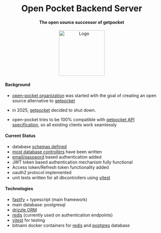 <h1 align="center">
    Open Pocket Backend Server
</h1>
<h4 align="center">
  The open source successor of getpocket
</h4>

<p align="center">
    <a href="https://abdulrahim2002.github.io/open-pocket-docs/">
      <img
        src="https://github.com/user-attachments/assets/0e2c776b-0c7e-42e8-b8d7-b96279dbfdfd"
        alt="Logo"
        width="150"
        height="150"
      />
    </a>
</p>

#### Background

- [open-pocket organization](https://github.com/open-pocket) was started
  with the goal of creating an open source alternative to
  [getpocket](https://getpocket.com/)

- in 2025, [getpocket](https://getpocket.com/home) decided to shut down.

- open-pocket tries to be 100% compatible with [getpocket API
  specification](https://getpocket.com/developer/docs/overview), so all
existing clients work seamlessly

#### Current Status

- database [schemas
  defined](https://abdulrahim2002.github.io/open-pocket-docs/docs/Database-Layer/database-schema/)
- [most database
  controllers](https://github.com/abdulrahim2002/open-pocket-backend-server/tree/main/src/db/dbcontrollers)
have been written
- [email/password](https://github.com/abdulrahim2002/open-pocket-backend-server/blob/main/src/commons/fastifyPassport.ts)
  based authentication added
- JWT token based authentication mechanism fully functional
- Access token/Refresh token functionality added
- oauth2 protocol implemented
- unit tests written for all dbcontrollers using [vitest](https://github.com/abdulrahim2002/open-pocket-backend-server/tree/main/src/tests/dbcontrollers)

#### Technologies

- [fastify](https://fastify.dev) + typescript (main framework)
- main database: postgresql
- [drizzle ORM](https://orm.drizzle.team/)
- [redis](https://redis.io/) (currently used on authentication endpoints)
- [vitest](https://vitest.dev/) for testing
- bitnami docker containers for
  [redis](https://hub.docker.com/r/bitnami/redis) and
[postgres](https://hub.docker.com/r/bitnami/postgresql) database

